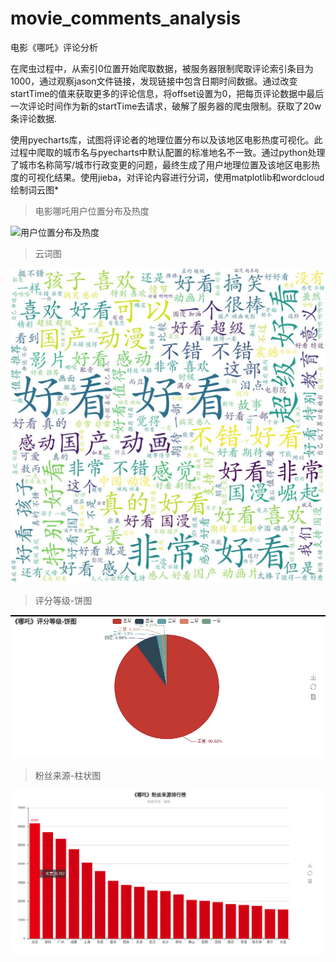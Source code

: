 # movie_comments_analysis
电影《哪吒》评论分析

在爬虫过程中，从索引0位置开始爬取数据，被服务器限制爬取评论索引条目为1000，通过观察jason文件链接，发现链接中包含日期时间数据。通过改变startTime的值来获取更多的评论信息，将offset设置为0，把每页评论数据中最后一次评论时间作为新的startTime去请求，破解了服务器的爬虫限制。获取了20w条评论数据.

使用pyecharts库，试图将评论者的地理位置分布以及该地区电影热度可视化。此过程中爬取的城市名与pyecharts中默认配置的标准地名不一致。通过python处理了城市名称简写/城市行政变更的问题，最终生成了用户地理位置及该地区电影热度的可视化结果。使用jieba，对评论内容进行分词，使用matplotlib和wordcloud绘制词云图*

> 电影哪吒用户位置分布及热度

![用户位置分布及热度](./评论者的地理位置分布以及该地区电影热度可视化.gif)



> 云词图

![](./词云图.jpg)



> 评分等级-饼图

![](./饼图.png)

> 粉丝来源-柱状图

![](./柱状图.png)